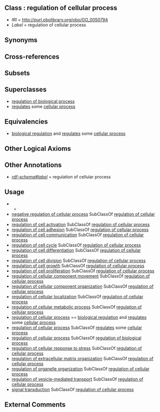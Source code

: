 
## Class : regulation of cellular process

 * *IRI* = http://purl.obolibrary.org/obo/GO_0050794
 * *Label* = regulation of cellular process

## Synonyms


## Cross-references


## Subsets


## Superclasses

 * [regulation of biological process](../../GO/89/GO_0050789.md)
 * [regulates](../../RO/11/RO_0002211.md) some [cellular process](../../GO/87/GO_0009987.md)

## Equivalencies

 * [biological regulation](../../GO/07/GO_0065007.md) and [regulates](../../RO/11/RO_0002211.md) some [cellular process](../../GO/87/GO_0009987.md)

## Other Logical Axioms


## Other Annotations

 * *[rdf-schema#label](../../el/rdf-schema#label.md)* = regulation of cellular process

## Usage

 * -
 * [negative regulation of cellular process](../../GO/23/GO_0048523.md) SubClassOf [regulation of cellular process](../../GO/94/GO_0050794.md)
 * [regulation of cell activation](../../GO/65/GO_0050865.md) SubClassOf [regulation of cellular process](../../GO/94/GO_0050794.md)
 * [regulation of cell adhesion](../../GO/55/GO_0030155.md) SubClassOf [regulation of cellular process](../../GO/94/GO_0050794.md)
 * [regulation of cell communication](../../GO/46/GO_0010646.md) SubClassOf [regulation of cellular process](../../GO/94/GO_0050794.md)
 * [regulation of cell cycle](../../GO/26/GO_0051726.md) SubClassOf [regulation of cellular process](../../GO/94/GO_0050794.md)
 * [regulation of cell differentiation](../../GO/95/GO_0045595.md) SubClassOf [regulation of cellular process](../../GO/94/GO_0050794.md)
 * [regulation of cell division](../../GO/02/GO_0051302.md) SubClassOf [regulation of cellular process](../../GO/94/GO_0050794.md)
 * [regulation of cell growth](../../GO/58/GO_0001558.md) SubClassOf [regulation of cellular process](../../GO/94/GO_0050794.md)
 * [regulation of cell proliferation](../../GO/27/GO_0042127.md) SubClassOf [regulation of cellular process](../../GO/94/GO_0050794.md)
 * [regulation of cellular component movement](../../GO/70/GO_0051270.md) SubClassOf [regulation of cellular process](../../GO/94/GO_0050794.md)
 * [regulation of cellular component organization](../../GO/28/GO_0051128.md) SubClassOf [regulation of cellular process](../../GO/94/GO_0050794.md)
 * [regulation of cellular localization](../../GO/41/GO_0060341.md) SubClassOf [regulation of cellular process](../../GO/94/GO_0050794.md)
 * [regulation of cellular metabolic process](../../GO/23/GO_0031323.md) SubClassOf [regulation of cellular process](../../GO/94/GO_0050794.md)
 * [regulation of cellular process](../../GO/94/GO_0050794.md) == [biological regulation](../../GO/07/GO_0065007.md) and [regulates](../../RO/11/RO_0002211.md) some [cellular process](../../GO/87/GO_0009987.md)
 * [regulation of cellular process](../../GO/94/GO_0050794.md) SubClassOf [regulates](../../RO/11/RO_0002211.md) some [cellular process](../../GO/87/GO_0009987.md)
 * [regulation of cellular process](../../GO/94/GO_0050794.md) SubClassOf [regulation of biological process](../../GO/89/GO_0050789.md)
 * [regulation of cellular response to stress](../../GO/35/GO_0080135.md) SubClassOf [regulation of cellular process](../../GO/94/GO_0050794.md)
 * [regulation of extracellular matrix organization](../../GO/53/GO_1903053.md) SubClassOf [regulation of cellular process](../../GO/94/GO_0050794.md)
 * [regulation of organelle organization](../../GO/43/GO_0033043.md) SubClassOf [regulation of cellular process](../../GO/94/GO_0050794.md)
 * [regulation of vesicle-mediated transport](../../GO/27/GO_0060627.md) SubClassOf [regulation of cellular process](../../GO/94/GO_0050794.md)
 * [signal transduction](../../GO/65/GO_0007165.md) SubClassOf [regulation of cellular process](../../GO/94/GO_0050794.md)

## External Comments

